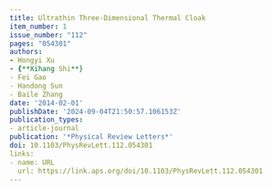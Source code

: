 ```yaml
---
title: Ultrathin Three-Dimensional Thermal Cloak
item_number: 1
issue_number: "112"
pages: "054301"
authors:
- Hongyi Xu
- {**Xihang Shi**}
- Fei Gao
- Handong Sun
- Baile Zhang
date: '2014-02-01'
publishDate: '2024-09-04T21:50:57.106153Z'
publication_types:
- article-journal
publication: '*Physical Review Letters*'
doi: 10.1103/PhysRevLett.112.054301
links:
- name: URL
  url: https://link.aps.org/doi/10.1103/PhysRevLett.112.054301
---
```

